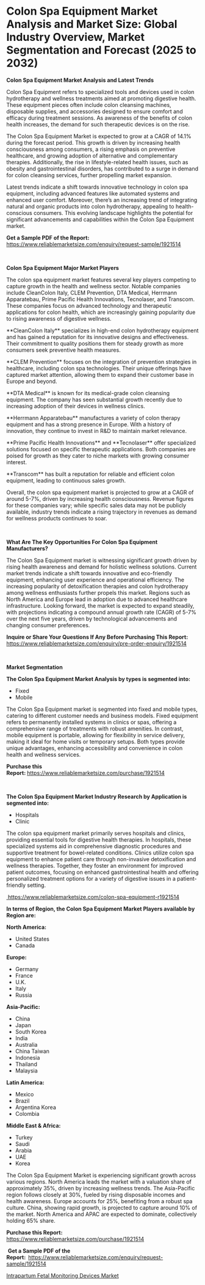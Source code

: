 <p><h1>Colon Spa Equipment Market Analysis and Market Size: Global Industry Overview, Market Segmentation and Forecast (2025 to 2032)</h1></p><p><strong>Colon Spa Equipment Market Analysis and Latest Trends</strong></p>
<p><p>Colon Spa Equipment refers to specialized tools and devices used in colon hydrotherapy and wellness treatments aimed at promoting digestive health. These equipment pieces often include colon cleansing machines, disposable supplies, and accessories designed to ensure comfort and efficacy during treatment sessions. As awareness of the benefits of colon health increases, the demand for such therapeutic devices is on the rise.</p><p>The Colon Spa Equipment Market is expected to grow at a CAGR of 14.1% during the forecast period. This growth is driven by increasing health consciousness among consumers, a rising emphasis on preventive healthcare, and growing adoption of alternative and complementary therapies. Additionally, the rise in lifestyle-related health issues, such as obesity and gastrointestinal disorders, has contributed to a surge in demand for colon cleansing services, further propelling market expansion.</p><p>Latest trends indicate a shift towards innovative technology in colon spa equipment, including advanced features like automated systems and enhanced user comfort. Moreover, there’s an increasing trend of integrating natural and organic products into colon hydrotherapy, appealing to health-conscious consumers. This evolving landscape highlights the potential for significant advancements and capabilities within the Colon Spa Equipment market.</p></p>
<p><strong>Get a Sample PDF of the Report:&nbsp;</strong> <a href="https://www.reliablemarketsize.com/enquiry/request-sample/1921514?utm_campaign=2447&utm_medium=2&utm_source=Github&utm_content=ia&utm_term=05032025&utm_id=colon-spa-equipment">https://www.reliablemarketsize.com/enquiry/request-sample/1921514</a></p>
<p>&nbsp;</p>
<p><strong>Colon Spa Equipment Major Market Players</strong></p>
<p><p>The colon spa equipment market features several key players competing to capture growth in the health and wellness sector. Notable companies include CleanColon Italy, CLEM Prevention, DTA Medical, Herrmann Apparatebau, Prime Pacific Health Innovations, Tecnolaser, and Transcom. These companies focus on advanced technology and therapeutic applications for colon health, which are increasingly gaining popularity due to rising awareness of digestive wellness.</p><p>**CleanColon Italy** specializes in high-end colon hydrotherapy equipment and has gained a reputation for its innovative designs and effectiveness. Their commitment to quality positions them for steady growth as more consumers seek preventive health measures.</p><p>**CLEM Prevention** focuses on the integration of prevention strategies in healthcare, including colon spa technologies. Their unique offerings have captured market attention, allowing them to expand their customer base in Europe and beyond.</p><p>**DTA Medical** is known for its medical-grade colon cleansing equipment. The company has seen substantial growth recently due to increasing adoption of their devices in wellness clinics. </p><p>**Herrmann Apparatebau** manufactures a variety of colon therapy equipment and has a strong presence in Europe. With a history of innovation, they continue to invest in R&D to maintain market relevance.</p><p>**Prime Pacific Health Innovations** and **Tecnolaser** offer specialized solutions focused on specific therapeutic applications. Both companies are poised for growth as they cater to niche markets with growing consumer interest.</p><p>**Transcom** has built a reputation for reliable and efficient colon equipment, leading to continuous sales growth.</p><p>Overall, the colon spa equipment market is projected to grow at a CAGR of around 5-7%, driven by increasing health consciousness. Revenue figures for these companies vary; while specific sales data may not be publicly available, industry trends indicate a rising trajectory in revenues as demand for wellness products continues to soar.</p></p>
<p>&nbsp;</p>
<p><strong>What Are The Key Opportunities For Colon Spa Equipment Manufacturers?</strong></p>
<p><p>The Colon Spa Equipment market is witnessing significant growth driven by rising health awareness and demand for holistic wellness solutions. Current market trends indicate a shift towards innovative and eco-friendly equipment, enhancing user experience and operational efficiency. The increasing popularity of detoxification therapies and colon hydrotherapy among wellness enthusiasts further propels this market. Regions such as North America and Europe lead in adoption due to advanced healthcare infrastructure. Looking forward, the market is expected to expand steadily, with projections indicating a compound annual growth rate (CAGR) of 5-7% over the next five years, driven by technological advancements and changing consumer preferences.</p></p>
<p><strong>Inquire or Share Your Questions If Any Before Purchasing This Report:</strong> <a href="https://www.reliablemarketsize.com/enquiry/pre-order-enquiry/1921514?utm_campaign=2447&utm_medium=2&utm_source=Github&utm_content=ia&utm_term=05032025&utm_id=colon-spa-equipment">https://www.reliablemarketsize.com/enquiry/pre-order-enquiry/1921514</a></p>
<p>&nbsp;</p>
<p><strong>Market Segmentation</strong></p>
<p><strong>The Colon Spa Equipment Market Analysis by types is segmented into:</strong></p>
<p><ul><li>Fixed</li><li>Mobile</li></ul></p>
<p><p>The Colon Spa Equipment market is segmented into fixed and mobile types, catering to different customer needs and business models. Fixed equipment refers to permanently installed systems in clinics or spas, offering a comprehensive range of treatments with robust amenities. In contrast, mobile equipment is portable, allowing for flexibility in service delivery, making it ideal for home visits or temporary setups. Both types provide unique advantages, enhancing accessibility and convenience in colon health and wellness services.</p></p>
<p><strong>Purchase this Report:&nbsp;</strong><a href="https://www.reliablemarketsize.com/purchase/1921514?utm_campaign=2447&utm_medium=2&utm_source=Github&utm_content=ia&utm_term=05032025&utm_id=colon-spa-equipment">https://www.reliablemarketsize.com/purchase/1921514</a></p>
<p>&nbsp;</p>
<p><strong>The Colon Spa Equipment Market Industry Research by Application is segmented into:</strong></p>
<p><ul><li>Hospitals</li><li>Clinic</li></ul></p>
<p><p>The colon spa equipment market primarily serves hospitals and clinics, providing essential tools for digestive health therapies. In hospitals, these specialized systems aid in comprehensive diagnostic procedures and supportive treatment for bowel-related conditions. Clinics utilize colon spa equipment to enhance patient care through non-invasive detoxification and wellness therapies. Together, they foster an environment for improved patient outcomes, focusing on enhanced gastrointestinal health and offering personalized treatment options for a variety of digestive issues in a patient-friendly setting.</p></p>
<p><a href="https://www.reliablemarketsize.com/colon-spa-equipment-r1921514?utm_campaign=2447&utm_medium=2&utm_source=Github&utm_content=ia&utm_term=05032025&utm_id=colon-spa-equipment">&nbsp;https://www.reliablemarketsize.com/colon-spa-equipment-r1921514</a></p>
<p><strong>In terms of Region, the Colon Spa Equipment Market Players available by Region are:</strong></p>
<p>
    <p> <strong> North America: </strong>
        <ul>
            <li>United States</li>
            <li>Canada</li>
        </ul>
        </p> 
    <p> <strong> Europe: </strong>
        <ul>
            <li>Germany</li>
            <li>France</li>
            <li>U.K.</li>
            <li>Italy</li>
            <li>Russia</li>
        </ul>
        </p> 
    <p> <strong> Asia-Pacific: </strong>
        <ul>
            <li>China</li>
            <li>Japan</li>
            <li>South Korea</li>
            <li>India</li>
            <li>Australia</li>
            <li>China Taiwan</li>
            <li>Indonesia</li>
            <li>Thailand</li>
            <li>Malaysia</li>
        </ul>
        </p> 
    <p> <strong> Latin America: </strong>
        <ul>
            <li>Mexico</li>
            <li>Brazil</li>
            <li>Argentina Korea</li>
            <li>Colombia</li>
        </ul>
        </p> 
    <p> <strong> Middle East & Africa: </strong>
        <ul>
            <li>Turkey</li>
            <li>Saudi</li>
            <li>Arabia</li>
            <li>UAE</li>
            <li>Korea</li>
        </ul>
    </p>
    </p>
<p><p>The Colon Spa Equipment Market is experiencing significant growth across various regions. North America leads the market with a valuation share of approximately 35%, driven by increasing wellness trends. The Asia-Pacific region follows closely at 30%, fueled by rising disposable incomes and health awareness. Europe accounts for 25%, benefiting from a robust spa culture. China, showing rapid growth, is projected to capture around 10% of the market. North America and APAC are expected to dominate, collectively holding 65% share.</p></p>
<p><strong>Purchase this Report: </strong><a href="https://www.reliablemarketsize.com/purchase/1921514?utm_campaign=2447&utm_medium=2&utm_source=Github&utm_content=ia&utm_term=05032025&utm_id=colon-spa-equipment">https://www.reliablemarketsize.com/purchase/1921514</a></p>
<p>&nbsp;<strong>Get a Sample PDF of the Report:&nbsp;&nbsp;</strong><a href="https://www.reliablemarketsize.com/enquiry/request-sample/1921514?utm_campaign=2447&utm_medium=2&utm_source=Github&utm_content=ia&utm_term=05032025&utm_id=colon-spa-equipment">https://www.reliablemarketsize.com/enquiry/request-sample/1921514</a></p>
<p><strong></strong></p>
<p><p><a href="https://github.com/yankimber90yankim/Market-Research-Report-List-1/blob/main/intrapartum-fetal-monitoring-devices-market.md?utm_campaign=2447&utm_medium=2&utm_source=Github&utm_content=ia&utm_term=05032025&utm_id=colon-spa-equipment">Intrapartum Fetal Monitoring Devices Market</a></p></p>